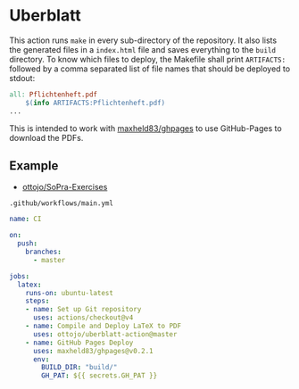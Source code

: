 # Uberblatt
This action runs `make` in every sub-directory of the repository.
It also lists the generated files in a `index.html` file and saves everything to the `build` directory.
To know which files to deploy, the Makefile shall print `ARTIFACTS:` followed by a comma separated list of file names that should be deployed to stdout:

```Makefile
all: Pflichtenheft.pdf
	$(info ARTIFACTS:Pflichtenheft.pdf)
...
```

This is intended to work with [maxheld83/ghpages](https://github.com/maxheld83/ghpages) to use GitHub-Pages to download the PDFs.

## Example
* [ottojo/SoPra-Exercises](https://github.com/ottojo/SoPra-Exercises)

`.github/workflows/main.yml`
```yaml
name: CI

on: 
  push:
    branches:
      - master

jobs:
  latex:
    runs-on: ubuntu-latest
    steps:
    - name: Set up Git repository
      uses: actions/checkout@v4
    - name: Compile and Deploy LaTeX to PDF
      uses: ottojo/uberblatt-action@master
    - name: GitHub Pages Deploy
      uses: maxheld83/ghpages@v0.2.1
      env:
        BUILD_DIR: "build/"
        GH_PAT: ${{ secrets.GH_PAT }}
```
